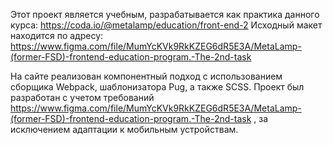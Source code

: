 Этот проект является учебным, разрабатывается как практика данного курса: https://coda.io/@metalamp/education/front-end-2
Исходный макет находится по адресу: https://www.figma.com/file/MumYcKVk9RkKZEG6dR5E3A/MetaLamp-(former-FSD)-frontend-education-program.-The-2nd-task

На сайте реализован компонентный подход с использованием сборщика Webpack, шаблонизатора Pug, а также SCSS. Проект был разработан с учетом требований https://www.figma.com/file/MumYcKVk9RkKZEG6dR5E3A/MetaLamp-(former-FSD)-frontend-education-program.-The-2nd-task , за исключением адаптации к мобильным устройствам.
